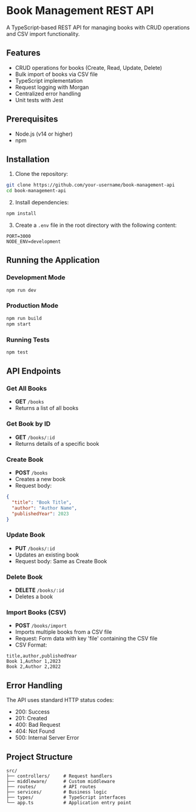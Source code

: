 # Book Management REST API

A TypeScript-based REST API for managing books with CRUD operations and CSV import functionality.

## Features

- CRUD operations for books (Create, Read, Update, Delete)
- Bulk import of books via CSV file
- TypeScript implementation
- Request logging with Morgan
- Centralized error handling
- Unit tests with Jest

## Prerequisites

- Node.js (v14 or higher)
- npm

## Installation

1. Clone the repository:
```bash
git clone https://github.com/your-username/book-management-api
cd book-management-api
```

2. Install dependencies:
```bash
npm install
```

3. Create a `.env` file in the root directory with the following content:
```
PORT=3000
NODE_ENV=development
```

## Running the Application

### Development Mode
```bash
npm run dev
```

### Production Mode
```bash
npm run build
npm start
```

### Running Tests
```bash
npm test
```

## API Endpoints

### Get All Books
- **GET** `/books`
- Returns a list of all books

### Get Book by ID
- **GET** `/books/:id`
- Returns details of a specific book

### Create Book
- **POST** `/books`
- Creates a new book
- Request body:
```json
{
  "title": "Book Title",
  "author": "Author Name",
  "publishedYear": 2023
}
```

### Update Book
- **PUT** `/books/:id`
- Updates an existing book
- Request body: Same as Create Book

### Delete Book
- **DELETE** `/books/:id`
- Deletes a book

### Import Books (CSV)
- **POST** `/books/import`
- Imports multiple books from a CSV file
- Request: Form data with key 'file' containing the CSV file
- CSV Format:
```
title,author,publishedYear
Book 1,Author 1,2023
Book 2,Author 2,2022
```

## Error Handling

The API uses standard HTTP status codes:
- 200: Success
- 201: Created
- 400: Bad Request
- 404: Not Found
- 500: Internal Server Error

## Project Structure

```
src/
├── controllers/     # Request handlers
├── middleware/      # Custom middleware
├── routes/          # API routes
├── services/        # Business logic
├── types/           # TypeScript interfaces
└── app.ts           # Application entry point
```